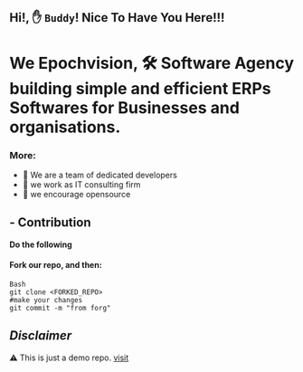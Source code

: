 ## Hi!, :hand: **`Buddy`**! Nice To Have You Here!!!
# We Epochvision, 🛠️ Software Agency building simple and efficient ERPs Softwares for Businesses and organisations. 
### More:
- 👥 We are a team of dedicated developers
- 🏢 we work as IT consulting firm
- 📖 we encourage opensource

## - Contribution

**Do the following**
<br>
#### Fork our repo, and then:
```
Bash
git clone <FORKED_REPO>
#make your changes
git commit -m "from forg"
```
## *Disclaimer*
⚠️ This is just a demo repo. [visit](https://epochvisionng.github.io)
